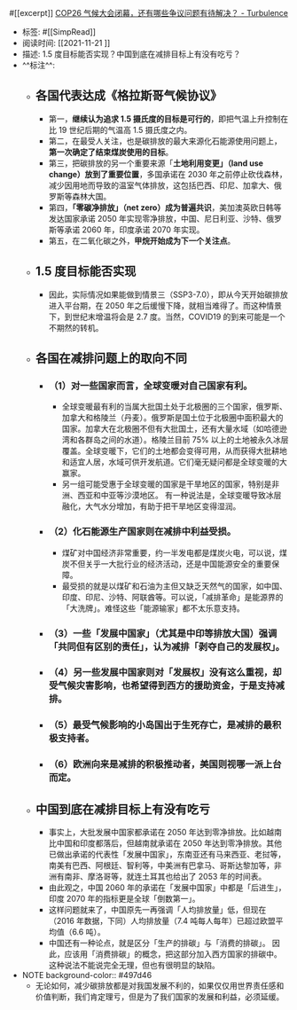 #[[excerpt]] [COP26 气候大会闭幕，还有哪些争议问题有待解决？ - Turbulence](https://turbulence.nei.st/medium/theinitium/u635kwj6/)

- 标签: #[[SimpRead]]
- 阅读时间: [[2021-11-21  ]]
- 描述: 1.5 度目标能否实现？中国到底在减排目标上有没有吃亏？
- ^^标注^^:
	- ## 各国代表达成《格拉斯哥气候协议》
		- 第一，**继续认为追求 1.5 摄氏度的目标是可行的**，即把气温上升控制在比 19 世纪后期的气温高 1.5 摄氏度之内。
		- 第二，在最受人关注，也是碳排放的最大来源化石能源使用问题上，**第一次确定了结束煤炭使用的目标**。
		- 第三，把碳排放的另一个重要来源「**土地利用变更」（land use change）放到了重要位置**，多国承诺在 2030 年之前停止砍伐森林，减少因用地而导致的温室气体排放，这包括巴西、印尼、加拿大、俄罗斯等森林大国。
		- 第四，**「零碳净排放」（net zero）成为普遍共识**，美加澳英欧日韩等发达国家承诺 2050 年实现零净排放，中国、尼日利亚、沙特、俄罗斯等承诺 2060 年，印度承诺 2070 年实现。
		- 第五，在二氧化碳之外，**甲烷开始成为下一个关注点**。
	- ## 1.5 度目标能否实现
		- 因此，实际情况如果能做到情景三（SSP3-7.0），即从今天开始碳排放进入平台期，在 2050 年之后缓慢下降，就相当难得了。而这种情景下，到世纪末增温将会是 2.7 度。当然，COVID19 的到来可能是一个不期然的转机。
	- ## 各国在减排问题上的取向不同
		- ### （1）对一些国家而言，全球变暖对自己国家有利。
			- 全球变暖最有利的当属大批国土处于北极圈的三个国家，俄罗斯、加拿大和格陵兰（丹麦）。俄罗斯是国土位于北极圈中面积最大的国家。加拿大在北极圈不但有大批国土，还有大量水域（如哈德逊湾和各群岛之间的水道）。格陵兰目前 75% 以上的土地被永久冰层覆盖。全球变暖下，它们的土地都会变得可用，从而获得大批耕地和适宜人居，水域可供开发航道。它们毫无疑问都是全球变暖的大赢家。
			- 另一组可能受惠于全球变暖的国家是干旱地区的国家，特别是非洲、西亚和中亚等沙漠地区。 有一种说法是，全球变暖导致冰层融化，大气水分增加，有助于把干旱地区变得湿润。
		- ### （2）化石能源生产国家则在减排中利益受损。
			- 煤矿对中国经济非常重要，约一半发电都是煤炭火电，可以说，煤炭不但关乎一大批行业的经济活动，还是中国能源安全的重要保障。
			- 最受损的就是以煤矿和石油为主但又缺乏天然气的国家，如中国、印度、印尼、沙特、阿联酋等。可以说，「减排革命」是能源界的「大洗牌」。难怪这些「能源输家」都不太乐意支持。
		- ### （3）一些「发展中国家」（尤其是中印等排放大国）强调「共同但有区别的责任」，认为减排「剥夺自己的发展权」。
		- ### （4）另一些发展中国家则对「发展权」没有这么重视，却受气候灾害影响，也希望得到西方的援助资金，于是支持减排。
		- ### （5）最受气候影响的小岛国出于生死存亡，是减排的最积极支持者。
		- ### （6）欧洲向来是减排的积极推动者，美国则视哪一派上台而定。
	- ## 中国到底在减排目标上有没有吃亏
		- 事实上，大批发展中国家都承诺在 2050 年达到零净排放。比如越南比中国和印度都落后，但越南就承诺在 2050 年达到零净排放。其他已做出承诺的代表性「发展中国家」，东南亚还有马来西亚、老挝等，南美有巴西、阿根廷、智利等，中美洲有巴拿马、哥斯达黎加等，非洲有南非、摩洛哥等，就连土耳其也给出了 2053 年的时间表。
		- 由此观之，中国 2060 年的承诺在「发展中国家」中都是「后进生」，印度 2070 年的指标更是全球「倒数第一」。
		- 这样问题就来了，中国原先一再强调「人均排放量」低，但现在（2016 年数据，下同）人均排放量（7.4 吨每人每年）已超过欧盟平均值（6.6 吨）。
		- 中国还有一种论点，就是区分「生产的排碳」与「消费的排碳」。 因此，应该用「消费排碳」的概念，把这部分加入西方国家的排碳中。这种说法不能说完全无理，但也有很明显的缺陷。
- NOTE
  background-color:: #497d46
	- 无论如何，减少碳排放都是对我国发展不利的，如果仅仅用世界责任感和价值判断，我们肯定理亏，但是为了我们国家的发展和利益，必须延缓。